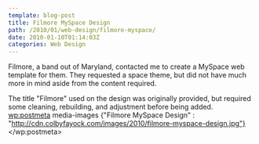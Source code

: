 ```yaml
---
template: blog-post
title: Filmore MySpace Design
path: /2010/01/web-design/filmore-myspace/
date: 2010-01-10T01:14:03Z
categories: Web Design
---
```

Filmore, a band out of Maryland, contacted me to create a MySpace web template for them. They requested a space theme, but did not have much more in mind aside from the content required.

The title "Filmore" used on the design was originally provided, but required some cleaning, rebuilding, and adjustment before being added.
        <wp:postmeta>
            media-images
            {"Filmore MySpace Design" : "http://cdn.colbyfayock.com/images/2010/filmore-myspace-design.jpg"}
        </wp:postmeta>
    </item>